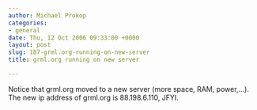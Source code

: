 ```yaml
---
author: Michael Prokop
categories:
- general
date: Thu, 12 Oct 2006 09:33:00 +0000
layout: post
slug: 187-grml.org-running-on-new-server
title: grml.org running on new server

---
```

Notice that grml.org moved to a new server (more space, RAM, power,...). The new ip address of grml.org is 88\.198\.6\.110, JFYI.
